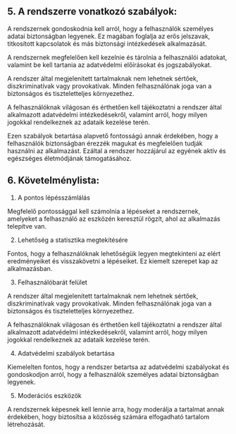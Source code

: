## 5. A rendszerre vonatkozó szabályok:

A rendszernek gondoskodnia kell arról, hogy a felhasználók személyes adatai biztonságban legyenek.
Ez magában foglalja az erős jelszavak, titkosított kapcsolatok és más biztonsági intézkedések alkalmazását.

A rendszernek megfelelően kell kezelnie és tárolnia a felhasználói adatokat,
valamint be kell tartania az adatvédelmi előírásokat és jogszabályokat.

A rendszer által megjelenített tartalmaknak nem lehetnek sértőek,
diszkriminatívak vagy provokatívak. Minden felhasználónak joga van a biztonságos és tiszteletteljes környezethez.

A felhasználóknak világosan és érthetően kell tájékoztatni a rendszer által alkalmazott
adatvédelmi intézkedésekről, valamint arról, hogy milyen jogokkal rendelkeznek az adataik kezelése terén.

Ezen szabályok betartása alapvető fontosságú annak érdekében, hogy a felhasználók biztonságban érezzék
magukat és megfelelően tudják használni az alkalmazást.
Ezáltal a rendszer hozzájárul az egyének aktív és egészséges életmódjának támogatásához.

## 6. Követelménylista:

1. A pontos lépésszámlálás

Megfelelő pontossággal kell számolnia a lépéseket a rendszernek, 
amelyeket a felhasználó az eszközén keresztül rögzít, ahol az alkalmazás telepítve van.

2. Lehetőség a statisztika megtekitésére 

Fontos, hogy a felhasználóknak lehetőségük legyen megtekinteni az elért 
eredményeiket és visszakövetni a lépéseiket. Ez kiemelt szerepet kap az alkalmazásban.

3. Felhasználóbarát felület

A rendszer által megjelenített tartalmaknak nem lehetnek sértőek, 
diszkriminatívak vagy provokatívak. Minden felhasználónak joga van a biztonságos és 
tiszteletteljes környezethez.

A felhasználóknak világosan és érthetően kell tájékoztatni a rendszer által alkalmazott
adatvédelmi intézkedésekről, valamint arról, hogy milyen jogokkal 
rendelkeznek az adataik kezelése terén.

4. Adatvédelmi szabályok betartása

Kiemelelten fontos, hogy a rendszer betartsa az adatvédelmi 
szabályokat és gondoskodjon arról, hogy a felhasználók személyes adatai biztonságban 
legyenek.

5. Moderációs eszközök

A rendszernek képesnek kell lennie arra, hogy moderálja a tartalmat annak érdekében, 
hogy biztosítsa a közösség számára elfogadható tartalom létrehozását.
